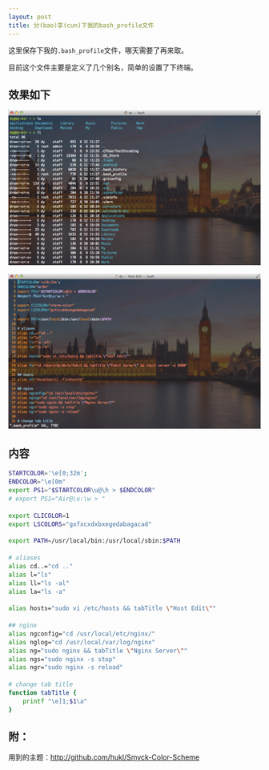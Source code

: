 ```yaml
---
layout: post
title: 分(bao)享(cun)下我的bash_profile文件
---
```


这里保存下我的`.bash_profile`文件，哪天需要了再来取。

目前这个文件主要是定义了几个别名，简单的设置了下终端。

## 效果如下

![效果一](/images/content/article/bash_profile_1.png)

![效果二](/images/content/article/bash_profile_2.png)

## 内容

~~~bash
STARTCOLOR='\e[0;32m';
ENDCOLOR="\e[0m"
export PS1="$STARTCOLOR\u@\h > $ENDCOLOR"
# export PS1="Air@\u:\w > "

export CLICOLOR=1
export LSCOLORS="gxfxcxdxbxegedabagacad"

export PATH=/usr/local/bin:/usr/local/sbin:$PATH

# aliases
alias cd..="cd .."
alias l="ls"
alias ll="ls -al"
alias la="ls -a"

alias hosts="sudo vi /etc/hosts && tabTitle \"Host Edit\""

## nginx
alias ngconfig="cd /usr/local/etc/nginx/"
alias nglog="cd /usr/local/var/log/nginx"
alias ng="sudo nginx && tabTitle \"Nginx Server\""
alias ngs="sudo nginx -s stop"
alias ngr="sudo nginx -s reload"

# change tab title
function tabTitle {
    printf "\e]1;$1\a"
}
~~~

## 附：

用到的主题：<http://github.com/hukl/Smyck-Color-Scheme>
